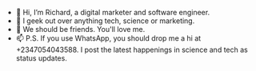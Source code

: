- 👋 Hi, I’m Richard, a digital marketer and software engineer.
- 👀 I geek out over anything tech, science or marketing.
- 💞️ We should be friends. You'll love me.
- 📫 P.S. If you use WhatsApp, you should drop me a hi at +2347054043588. I post the latest happenings in science and tech as status updates.

<!---
richardoyelabi/richardoyelabi is a ✨ special ✨ repository because its `README.md` (this file) appears on your GitHub profile.
You can click the Preview link to take a look at your changes.
--->

